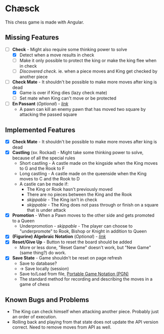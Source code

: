 # Chæsck

This chess game is made with Angular.

## Missing Features

- [ ] **Check** - Might also require some thinking power to solve
  - [x] Detect when a move results in check
  - [ ] Make it only possible to protect the king or make the king flee when in check
  - [ ] *Discovered check*. ie. when a piece moves and King get checked by another piece
- [ ] **Check Mate** - It shouldn't be possible to make more moves after king is dead
  - [x] Game is over if King dies (lazy check mate)
  - [ ] Set mate when King can't move or be protected
- [ ] **En Passant** (*Optional*) - [*link*](https://en.wikipedia.org/wiki/En_passant)
  - A pawn can kill an enemy pawn that has moved two square by attacking the passed square

## Implemented Features

- [x] **Check Mate** - It shouldn't be possible to make more moves after king is dead
- [x] **Castling** (sv. Rockad) - Might take some thinking power to solve, because of all the special rules
  - Short castling - A castle made on the kingside when the King moves to G and the Rook to F
  - Long castling - A castle made on the queenside when the King moves to C and the Rook to D
  - A castle can be made if:
    - The King or Rook hasn't previously moved
    - There are no pieces between the King and the Rook
    - *skippable* - The King isn't in check
    - *skippable* - The King does not pass through or finish on a square that is under attack
- [x] **Promotion** - When a Pawn moves to the other side and gets promoted to a Queen
  - Underpromotion - *skippable* - The player can choose to "underpromote" to Rook, Bishop or Knight in addition to Queen
- [x] **(Figurine) Algebraic Notation** (*Optional*) - [*link*](https://en.wikipedia.org/wiki/Algebraic_notation_(chess))
- [x] **Reset/Give Up** - Button to reset the board should be added
  - More or less done, "Reset Game" doesn't work, but "New Game" (same thing?) do work.
- [x] **Save State** - Game shouldn't be reset on page refresh
  - Save to database?
  - -> Save locally (session)
  - Save to/Load from file, [Portable Game Notation (PGN)](https://en.wikipedia.org/wiki/Portable_Game_Notation)
  - The standard method for recording and describing the moves in a game of chess

## Known Bugs and Problems

- The King can check himself when attacking another piece. Probably just an order of execution.
- Rolling back and playing from that state does not update the API version correct. Need to remove moves from API as well.
